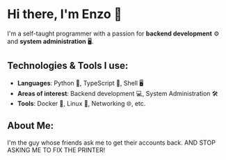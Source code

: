 # Hi there, I'm Enzo 👋

I'm a self-taught programmer with a passion for **backend development** ⚙️ and **system administration** 🖥️.

## Technologies & Tools I use:

- **Languages**: Python 🐍, TypeScript 📝, Shell 🖥️
- **Areas of interest**: Backend development 💻, System Administration 🛠️
- **Tools**: Docker 🐳, Linux 🐧, Networking 🌐, etc.

## About Me:

I'm the guy whose friends ask me to get their accounts back. AND STOP ASKING ME TO FIX THE PRINTER!
